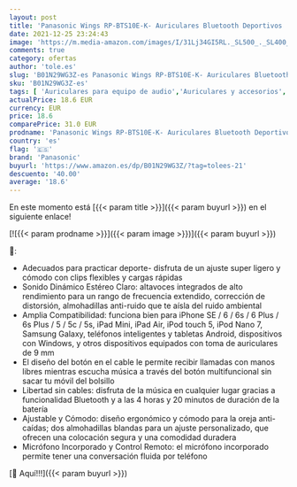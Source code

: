 ```yaml
---
layout: post
title: 'Panasonic Wings RP-BTS10E-K- Auriculares Bluetooth Deportivos  Impermeables  Uso cómodo y ultraligero  Batería duradera  Cancelación de Ruido  Carga rápida  Deporte para Iphone y Android   Color Negro'
date: 2021-12-25 23:24:43
image: 'https://m.media-amazon.com/images/I/31Lj34GI5RL._SL500_._SL400_.jpg'
comments: true
category: ofertas
author: 'tole.es'
slug: 'B01N29WG3Z-es Panasonic Wings RP-BTS10E-K- Auriculares Bluetooth...'
sku: 'B01N29WG3Z-es'
tags: [ 'Auriculares para equipo de audio','Auriculares y accesorios','Electrónica','iphone','panasonic', ]
actualPrice: 18.6 EUR
currency: EUR
price: 18.6
comparePrice: 31.0 EUR
prodname: 'Panasonic Wings RP-BTS10E-K- Auriculares Bluetooth Deportivos  Impermeables  Uso cómodo y ultraligero  Batería duradera  Cancelación de Ruido  Carga rápida  Deporte para Iphone y Android   Color Negro'
country: 'es'
flag: '🇪🇸'
brand: 'Panasonic'
buyurl: 'https://www.amazon.es/dp/B01N29WG3Z/?tag=tolees-21'
descuento: '40.00'
average: '18.6'
---
```


En este momento está [{{< param title >}}]({{< param buyurl >}}) en el siguiente enlace!

[![{{< param prodname >}}]({{< param image >}})]({{< param buyurl >}})

🔎:

- Adecuados para practicar deporte- disfruta de un ajuste super ligero y cómodo con clips flexibles y cargas rápidas
- Sonido Dinámico Estéreo Claro: altavoces integrados de alto rendimiento para un rango de frecuencia extendido, corrección de distorsión, almohadillas anti-ruido que te aísla del ruido ambiental
- Amplia Compatibilidad: funciona bien para iPhone SE / 6 / 6s / 6 Plus / 6s Plus / 5 / 5c / 5s, iPad Mini, iPad Air, iPod touch 5, iPod Nano 7, Samsung Galaxy, teléfonos inteligentes y tabletas Android, dispositivos con Windows, y otros dispositivos equipados con toma de auriculares de 9 mm
- El diseño del botón en el cable le permite recibir llamadas con manos libres mientras escucha música a través del botón multifuncional sin sacar tu móvil del bolsillo
- Libertad sin cables: disfruta de la música en cualquier lugar gracias a funcionalidad Bluetooth y a las 4 horas y 20 minutos de duración de la batería
- Ajustable y Cómodo: diseño ergonómico y cómodo para la oreja anti-caídas; dos almohadillas blandas para un ajuste personalizado, que ofrecen una colocación segura y una comodidad duradera
- Micrófono Incorporado y Control Remoto: el micrófono incorporado permite tener una conversación fluida por teléfono

[🛒 Aquí!!!]({{< param buyurl >}})
